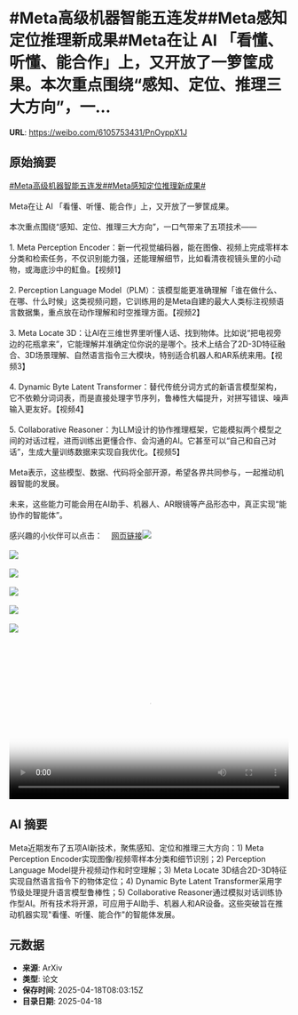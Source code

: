 # #Meta高级机器智能五连发##Meta感知定位推理新成果#Meta在让 AI 「看懂、听懂、能合作」上，又开放了一箩筐成果。本次重点围绕“感知、定位、推理三大方向”，一...

**URL**: https://weibo.com/6105753431/PnOyppX1J

## 原始摘要

<a href="https://m.weibo.cn/search?containerid=231522type%3D1%26t%3D10%26q%3D%23Meta%E9%AB%98%E7%BA%A7%E6%9C%BA%E5%99%A8%E6%99%BA%E8%83%BD%E4%BA%94%E8%BF%9E%E5%8F%91%23&amp;extparam=%23Meta%E9%AB%98%E7%BA%A7%E6%9C%BA%E5%99%A8%E6%99%BA%E8%83%BD%E4%BA%94%E8%BF%9E%E5%8F%91%23" data-hide=""><span class="surl-text">#Meta高级机器智能五连发#</span></a><a href="https://m.weibo.cn/search?containerid=231522type%3D1%26t%3D10%26q%3D%23Meta%E6%84%9F%E7%9F%A5%E5%AE%9A%E4%BD%8D%E6%8E%A8%E7%90%86%E6%96%B0%E6%88%90%E6%9E%9C%23&amp;extparam=%23Meta%E6%84%9F%E7%9F%A5%E5%AE%9A%E4%BD%8D%E6%8E%A8%E7%90%86%E6%96%B0%E6%88%90%E6%9E%9C%23" data-hide=""><span class="surl-text">#Meta感知定位推理新成果#</span></a><br><br>Meta在让 AI 「看懂、听懂、能合作」上，又开放了一箩筐成果。<br><br>本次重点围绕“感知、定位、推理三大方向”，一口气带来了五项技术——<br><br>1. Meta Perception Encoder：新一代视觉编码器，能在图像、视频上完成零样本分类和检索任务，不仅识别能力强，还能理解细节，比如看清夜视镜头里的小动物，或海底沙中的魟鱼。【视频1】<br><br>2. Perception Language Model（PLM）：该模型能更准确理解「谁在做什么、在哪、什么时候」这类视频问题，它训练用的是Meta自建的最大人类标注视频语言数据集，重点放在动作理解和时空推理方面。【视频2】<br><br>3. Meta Locate 3D：让AI在三维世界里听懂人话、找到物体。比如说“把电视旁边的花瓶拿来”，它能理解并准确定位你说的是哪个。技术上结合了2D-3D特征融合、3D场景理解、自然语言指令三大模块，特别适合机器人和AR系统来用。【视频3】<br><br>4. Dynamic Byte Latent Transformer：替代传统分词方式的新语言模型架构，它不依赖分词词表，而是直接处理字节序列，鲁棒性大幅提升，对拼写错误、噪声输入更友好。【视频4】<br><br>5. Collaborative Reasoner：为LLM设计的协作推理框架，它能模拟两个模型之间的对话过程，进而训练出更懂合作、会沟通的AI。它甚至可以“自己和自己对话”，生成大量训练数据来实现自我优化。【视频5】<br><br>Meta表示，这些模型、数据、代码将全部开源，希望各界共同参与，一起推动机器智能的发展。<br><br>未来，这些能力可能会用在AI助手、机器人、AR眼镜等产品形态中，真正实现“能协作的智能体”。<br><br>感兴趣的小伙伴可以点击：<a href="https://weibo.cn/sinaurl?u=https%3A%2F%2Fai.meta.com%2Fblog%2Fmeta-fair-updates-perception-localization-reasoning" data-hide=""><span class="url-icon"><img style="width: 1rem;height: 1rem" src="https://h5.sinaimg.cn/upload/2015/09/25/3/timeline_card_small_web_default.png" referrerpolicy="no-referrer"></span><span class="surl-text">网页链接</span></a><img style="" src="https://tvax4.sinaimg.cn/large/006Fd7o3ly1i0kuoaedwej30zk0k0wer.jpg" referrerpolicy="no-referrer"><br><br><img style="" src="https://tvax3.sinaimg.cn/large/006Fd7o3ly1i0kuo678kfj30zk0k0q2u.jpg" referrerpolicy="no-referrer"><br><br><img style="" src="https://tvax1.sinaimg.cn/large/006Fd7o3ly1i0kuoaauqjj30zk0k0q2u.jpg" referrerpolicy="no-referrer"><br><br><img style="" src="https://tvax1.sinaimg.cn/large/006Fd7o3ly1i0kuo9gv1gj30zk0k0mxl.jpg" referrerpolicy="no-referrer"><br><br><img style="" src="https://tvax4.sinaimg.cn/large/006Fd7o3ly1i0kuo7o020j30zk0k0t8y.jpg" referrerpolicy="no-referrer"><br><br><img style="" src="https://tvax2.sinaimg.cn/large/006Fd7o3ly1i0kuo6zk1dj30zk0k0glw.jpg" referrerpolicy="no-referrer"><br><br><br clear="both"><div style="clear: both"></div><video controls="controls" poster="https://tvax3.sinaimg.cn/orj480/006Fd7o3ly1i0kuo9mpwsj30zk0k0t9n.jpg" style="width: 100%"><source src="https://f.video.weibocdn.com/o0/QuMeFqpplx08nz7X06Fy010412003umy0E010.mp4?label=mp4_720p&amp;template=1280x720.25.0&amp;ori=0&amp;ps=1CwnkDw1GXwCQx&amp;Expires=1744966954&amp;ssig=kgGH2RsOly&amp;KID=unistore,video"><source src="https://f.video.weibocdn.com/o0/994VjVMHlx08nz7X1HMI010412001Ewt0E010.mp4?label=mp4_hd&amp;template=852x480.25.0&amp;ori=0&amp;ps=1CwnkDw1GXwCQx&amp;Expires=1744966954&amp;ssig=fvBDNWpj4V&amp;KID=unistore,video"><source src="https://f.video.weibocdn.com/o0/MDD9nBenlx08nz7WWJSM0104120011TL0E010.mp4?label=mp4_ld&amp;template=640x360.25.0&amp;ori=0&amp;ps=1CwnkDw1GXwCQx&amp;Expires=1744966954&amp;ssig=PphOxjFINj&amp;KID=unistore,video"><p>视频无法显示，请前往<a href="https://video.weibo.com/show?fid=1034%3A5156750811398186" target="_blank" rel="noopener noreferrer">微博视频</a>观看。</p></video>

## AI 摘要

Meta近期发布了五项AI新技术，聚焦感知、定位和推理三大方向：1) Meta Perception Encoder实现图像/视频零样本分类和细节识别；2) Perception Language Model提升视频动作和时空理解；3) Meta Locate 3D结合2D-3D特征实现自然语言指令下的物体定位；4) Dynamic Byte Latent Transformer采用字节级处理提升语言模型鲁棒性；5) Collaborative Reasoner通过模拟对话训练协作型AI。所有技术将开源，可应用于AI助手、机器人和AR设备。这些突破旨在推动机器实现"看懂、听懂、能合作"的智能体发展。

## 元数据

- **来源**: ArXiv
- **类型**: 论文
- **保存时间**: 2025-04-18T08:03:15Z
- **目录日期**: 2025-04-18
